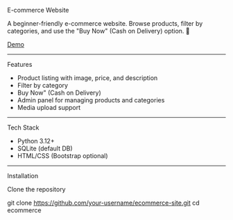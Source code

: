 E-commerce Website

A beginner-friendly e-commerce website. Browse products, filter by categories, and use the "Buy Now" (Cash on Delivery) option. 🧾

[Demo](https://via.placeholder.com/800x300?text=E-commerce+Demo+Screenshot)

---

 Features

-  Product listing with image, price, and description
-  Filter by category
-   Buy Now" (Cash on Delivery)
-  Admin panel for managing products and categories
-  Media upload support

---
Tech Stack

- Python 3.12+
- SQLite (default DB)
- HTML/CSS (Bootstrap optional)

---
Installation

Clone the repository

git clone https://github.com/your-username/ecommerce-site.git
cd ecommerce
